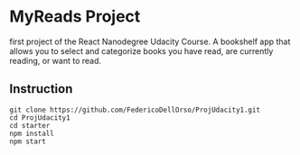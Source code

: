 # MyReads Project

first project of the React Nanodegree Udacity Course.
A bookshelf app that allows you to select and categorize books you have read, are currently reading, or want to read.
## Instruction
```
git clone https://github.com/FedericoDellOrso/ProjUdacity1.git
cd ProjUdacity1
cd starter
npm install
npm start
```
